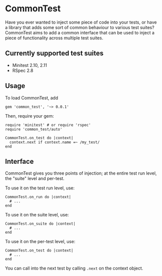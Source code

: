 # CommonTest

Have you ever wanted to inject some piece of code into your tests, or have a library that adds some sort of common behaviour to various test suites? CommonTest aims to add a common interface that can be used to inject a piece of functionality across multiple test suites.

## Currently supported test suites

* Minitest 2.10, 2.11
* RSpec 2.8

## Usage

To load CommonTest, add

    gem 'common_test', '~> 0.0.1'

Then, require your gem:

    require 'minitest' # or require 'rspec'
    require 'common_test/auto'

    CommonTest.on_test do |context|
      context.next if context.name =~ /my_test/
    end

## Interface

CommonTest gives you three points of injection; at the entire test run level, the "suite" level and per-test.

To use it on the test run level, use:

    CommonTest.on_run do |context|
      # ...
    end

To use it on the suite level, use:

    CommonTest.on_suite do |context|
      # ...
    end

To use it on the per-test level, use:

    CommonTest.on_test do |context|
      # ...
    end

You can call into the next test by calling `.next` on the context object.
